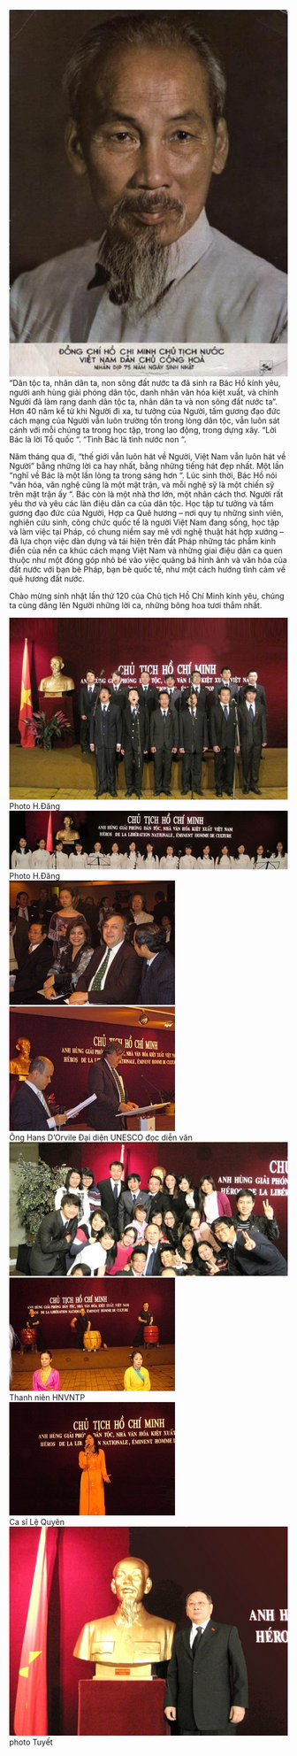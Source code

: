 <!--
title: Chào mừng sinh nhật Bác kính yêu 19.05.1890 / 02.12.1969  
tại Đại Sứ quán việt Nam tại Paris 27.04.2010

author: Nguyễn Tích Kỳ
status: completed
-->
![](1.jpg)  
                                                   “Dân tộc ta, nhân dân ta, non sông đất nước ta đã sinh ra Bác Hồ kính yêu, người anh hùng giải phóng dân tộc, danh nhân văn hóa kiệt xuất, và chính Người đã làm rạng danh dân tộc ta, nhân dân ta và non sông đất nước ta”. Hơn 40 năm kể từ khi Người đi xa, tư tưởng của Người, tấm gương đạo đức cách mạng của Người vẫn luôn trường tồn trong lòng dân tộc, vẫn luôn sát cánh với mỗi chúng ta trong học tập, trong lao động, trong dựng xây. “Lời Bác là lời Tổ quốc “. “Tình Bác là tình nước non “.

Năm tháng qua đi, “thế giới vẫn luôn hát về Người, Việt Nam vẫn luôn hát về Người” bằng những lời ca hay nhất, bằng những tiếng hát đẹp nhất. Một lần “nghĩ về Bác là một lần lòng ta trong sáng hơn “. Lúc sinh thời, Bác Hồ nói “văn hóa, văn nghệ cũng là một mặt trận, và mỗi nghệ sỹ là một chiến sỹ trên mặt trận ấy “. Bác còn là một nhà thơ lớn, một nhân cách thơ. Người rất yêu thơ và yêu các làn điệu dân ca của dân tộc. Học tập tư tưởng và tấm gương đạo đức của Người, Hợp ca Quê hương – nơi quy tụ những sinh viên, nghiên cứu sinh, công chức quốc tế là người Việt Nam đang sống, học tập và làm việc tại Pháp, có chung niềm say mê với nghệ thuật hát hợp xướng – đã lựa chọn việc dàn dựng và tái hiện trên đất Pháp những tác phẩm kinh điển của nền ca khúc cách mạng Việt Nam và những giai điệu dân ca quen thuộc như một đóng góp nhỏ bé vào việc quảng bá hình ảnh và văn hóa của đất nước với bạn bè Pháp, bạn bè quốc tế, như một cách hướng tình cảm về quê hương đất nước.

Chào mừng sinh nhật lần thứ 120 của Chủ tịch Hồ Chí Minh kính yêu, chúng ta cùng dâng lên Người những lời ca, những bông hoa tươi thắm nhất.

![](2.jpg)  
Photo H.Đăng  
![](3.jpg)  
Photo H.Đăng  
![](4.jpg)  
![](5.jpg)  
Ông Hans D’Orvile Đại diện UNESCO đọc diễn văn  
![](6.jpg)  
![](7.jpg)  
Thanh niên HNVNTP    
![](8.jpg)  
Ca sĩ Lệ Quyên
![](9.jpg)  
photo Tuyết